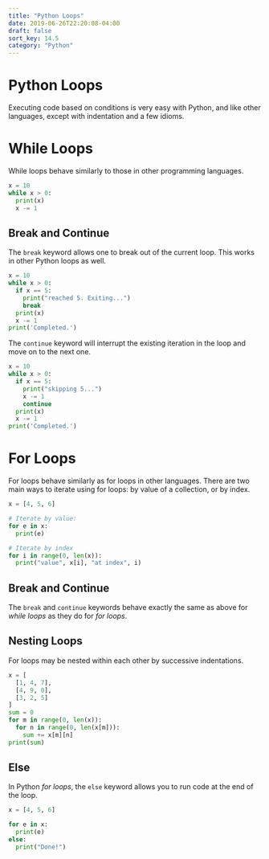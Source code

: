 ```yaml
---
title: "Python Loops"
date: 2019-06-26T22:20:08-04:00
draft: false
sort_key: 14.5
category: "Python"
---
```

# Python Loops
Executing code based on conditions is very easy with Python, and like other
languages, except with indentation and a few idioms.

# While Loops

While loops behave similarly to those in other programming languages.

```python
x = 10
while x > 0:
  print(x)
  x -= 1
```

## Break and Continue

The `break` keyword allows one to break out of the current loop. This works in other
Python loops as well.

```python
x = 10
while x > 0:
  if x == 5:
    print("reached 5. Exiting...")
    break
  print(x)
  x -= 1
print('Completed.')
```

The `continue` keyword will interrupt the existing iteration in the loop and move on
to the next one.

```python
x = 10
while x > 0:
  if x == 5:
    print("skipping 5...")
    x -= 1
    continue
  print(x)
  x -= 1
print('Completed.')
```

# For Loops

For loops behave similarly as for loops in other languages. There are two main ways
to iterate using for loops: by value of a collection, or by index.

```python
x = [4, 5, 6]

# Iterate by value:
for e in x:
  print(e)

# Iterate by index
for i in range(0, len(x)):
  print("value", x[i], "at index", i)
```

## Break and Continue

The `break` and `continue` keywords behave exactly the same as above for _while loops_
as they do for _for loops_.

## Nesting Loops

For loops may be nested within each other by successive indentations.

```python
x = [
  [1, 4, 7],
  [4, 9, 0],
  [3, 2, 5]
]
sum = 0
for m in range(0, len(x)):
  for n in range(0, len(x[m])):
    sum += x[m][n]
print(sum)
```

## Else

In Python _for loops_, the `else` keyword allows you to run code at the end of the loop.

```python
x = [4, 5, 6]

for e in x:
  print(e)
else:
  print("Done!")
```
